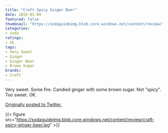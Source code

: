 ```yaml
---
title: "Craft Spicy Ginger Beer"
date: 2016-01-09
featured: false
thumbnail: "https://sodaguideimg.blob.core.windows.net/content/review/thumbs/craft-spicy-ginger-beer.jpg"
categories:
- soda
ratings:
- ok
tags:
- Very Sweet
- Ginger
- Ginger Beer
- Brown Sugar
brands:
- Craft
---
```


Very sweet. Some fire. Candied ginger with some brown sugar. Not "spicy". Too sweet. OK.

[Originally posted to Twitter.](https://twitter.com/Cavorter/status/685944941286002690)

{{< figure src="https://sodaguideimg.blob.core.windows.net/content/review/craft-spicy-ginger-beer.jpg" >}}

